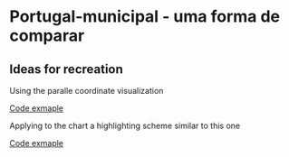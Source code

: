 # Portugal-municipal - uma forma de comparar 

## Ideas for recreation 

Using the paralle coordinate visualization 

[Code exmaple](https://observablehq.com/@d3/parallel-coordinates?collection=@observablehq/visualization)

Applying to the chart a highlighting scheme similar to this one  

[Code exmaple](https://observablehq.com/@d3/parallel-coordinates?collection=@observablehq/visualization)
